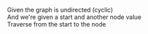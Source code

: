 Given the graph is undirected (cyclic)<br>
And we're given a start and another node value<br>
Traverse from the start to the node